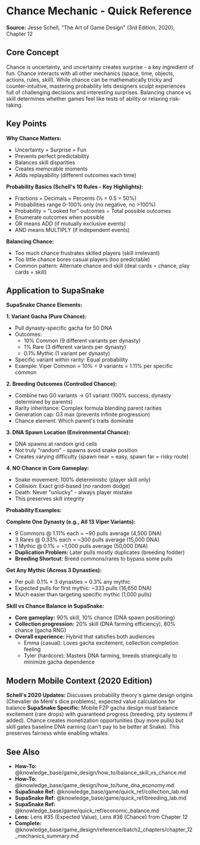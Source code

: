 # Chance Mechanic - Quick Reference

**Source:** Jesse Schell, "The Art of Game Design" (3rd Edition, 2020), Chapter 12

## Core Concept

Chance is uncertainty, and uncertainty creates surprise - a key ingredient of fun. Chance interacts with all other mechanics (space, time, objects, actions, rules, skill). While chance can be mathematically tricky and counter-intuitive, mastering probability lets designers sculpt experiences full of challenging decisions and interesting surprises. Balancing chance vs skill determines whether games feel like tests of ability or relaxing risk-taking.

## Key Points

**Why Chance Matters:**
- Uncertainty = Surprise = Fun
- Prevents perfect predictability
- Balances skill disparities
- Creates memorable moments
- Adds replayability (different outcomes each time)

**Probability Basics (Schell's 10 Rules - Key Highlights):**
- Fractions = Decimals = Percents (½ = 0.5 = 50%)
- Probabilities range 0-100% only (no negative, no >100%)
- Probability = "Looked for" outcomes ÷ Total possible outcomes
- Enumerate outcomes when possible
- OR means ADD (if mutually exclusive events)
- AND means MULTIPLY (if independent events)

**Balancing Chance:**
- Too much chance frustrates skilled players (skill irrelevant)
- Too little chance bores casual players (too predictable)
- Common pattern: Alternate chance and skill (deal cards = chance, play cards = skill)

## Application to SupaSnake

**SupaSnake Chance Elements:**

**1. Variant Gacha (Pure Chance):**
- Pull dynasty-specific gacha for 50 DNA
- Outcomes:
  - 10% Common (9 different variants per dynasty)
  - 1% Rare (3 different variants per dynasty)
  - 0.1% Mythic (1 variant per dynasty)
- Specific variant within rarity: Equal probability
- Example: Viper Common = 10% ÷ 9 variants = 1.11% per specific common

**2. Breeding Outcomes (Controlled Chance):**
- Combine two G0 variants → G1 variant (100% success, dynasty determined by parents)
- Rarity inheritance: Complex formula blending parent rarities
- Generation cap: G3 max (prevents infinite progression)
- Chance element: Which parent's traits dominate

**3. DNA Spawn Location (Environmental Chance):**
- DNA spawns at random grid cells
- Not truly "random" - spawns avoid snake position
- Creates varying difficulty (spawn near = easy, spawn far = risky route)

**4. NO Chance in Core Gameplay:**
- Snake movement: 100% deterministic (player skill only)
- Collision: Exact grid-based (no random dodge)
- Death: Never "unlucky" - always player mistake
- This preserves skill integrity

**Probability Examples:**

**Complete One Dynasty (e.g., All 13 Viper Variants):**
- 9 Commons @ 1.11% each = ~90 pulls average (4,500 DNA)
- 3 Rares @ 0.33% each = ~300 pulls average (15,000 DNA)
- 1 Mythic @ 0.1% = ~1,000 pulls average (50,000 DNA)
- **Duplication Problem:** Later pulls mostly duplicates (breeding fodder)
- **Breeding Shortcut:** Breed commons/rares to bypass some pulls

**Get Any Mythic (Across 3 Dynasties):**
- Per pull: 0.1% × 3 dynasties = 0.3% any mythic
- Expected pulls for first mythic: ~333 pulls (16,650 DNA)
- Much easier than targeting specific mythic (1,000 pulls)

**Skill vs Chance Balance in SupaSnake:**
- **Core gameplay:** 90% skill, 10% chance (DNA spawn positioning)
- **Collection progression:** 20% skill (DNA farming efficiency), 80% chance (gacha RNG)
- **Overall experience:** Hybrid that satisfies both audiences
  - Emma (casual): Loves gacha excitement, collection completion feeling
  - Tyler (hardcore): Masters DNA farming, breeds strategically to minimize gacha dependence

## Modern Mobile Context (2020 Edition)

**Schell's 2020 Updates:** Discusses probability theory's game design origins (Chevalier de Méré's dice problems), expected value calculations for balance
**SupaSnake Specific:** Mobile F2P gacha design must balance excitement (rare drops) with guaranteed progress (breeding, pity systems if added). Chance creates monetization opportunities (buy more pulls) but skill gates baseline DNA earning (can't pay to be better at Snake). This preserves fairness while enabling whales.

## See Also

- **How-To:** @knowledge_base/game_design/how_to/balance_skill_vs_chance.md
- **How-To:** @knowledge_base/game_design/how_to/tune_dna_economy.md
- **SupaSnake Ref:** @knowledge_base/game/quick_ref/collection_lab.md
- **SupaSnake Ref:** @knowledge_base/game/quick_ref/breeding_lab.md
- **SupaSnake Ref:** @knowledge_base/game/quick_ref/economic_balance.md
- **Lens:** Lens #35 (Expected Value), Lens #36 (Chance) from Chapter 12
- **Complete:** @knowledge_base/game_design/reference/batch2_chapters/chapter_12_mechanics_summary.md
